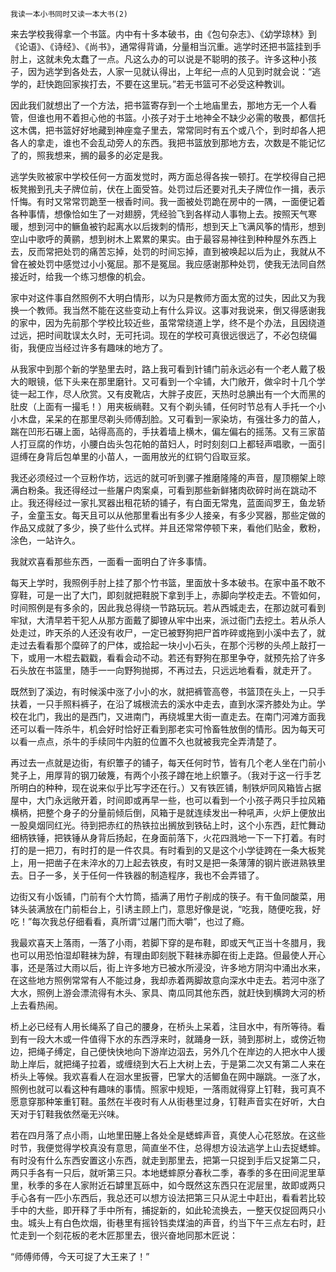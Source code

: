    我读一本小书同时又读一本大书(2) 

   来去学校我得拿一个书篮。内中有十多本破书，由《包句杂志》、《幼学琼林》到《论语》、《诗经》、《尚书》，通常得背诵，分量相当沉重。逃学时还把书篮挂到手肘上，这就未免太蠢了一点。凡这么办的可以说是不聪明的孩子。许多这种小孩子，因为逃学到各处去，人家一见就认得出，上年纪一点的人见到时就会说：“逃学的，赶快跑回家挨打去，不要在这里玩。”若无书篮可不必受这种教训。

   因此我们就想出了一个方法，把书篮寄存到一个土地庙里去，那地方无一个人看管，但谁也用不着担心他的书篮。小孩子对于土地神全不缺少必需的敬畏，都信托这木偶，把书篮好好地藏到神座龛子里去，常常同时有五个或八个，到时却各人把各人的拿走，谁也不会乱动旁人的东西。我把书篮放到那地方去，次数是不能记忆了的，照我想来，搁的最多的必定是我。

   逃学失败被家中学校任何一方面发觉时，两方面总得各挨一顿打。在学校得自己把板凳搬到孔夫子牌位前，伏在上面受笞。处罚过后还要对孔夫子牌位作一揖，表示忏悔。有时又常常罚跪至一根香时间。我一面被处罚跪在房中的一隅，一面便记着各种事情，想像恰如生了一对翅膀，凭经验飞到各样动人事物上去。按照天气寒暖，想到河中的鳜鱼被钓起离水以后拨刺的情形，想到天上飞满风筝的情形，想到空山中歌呼的黄鹂，想到树木上累累的果实。由于最容易神往到种种屋外东西上去，反而常把处罚的痛苦忘掉，处罚的时间忘掉，直到被唤起以后为止，我就从不曾在被处罚中感觉过小小冤屈。那不是冤屈。我应感谢那种处罚，使我无法同自然接近时，给我一个练习想像的机会。

   家中对这件事自然照例不大明白情形，以为只是教师方面太宽的过失，因此又为我换一个教师。我当然不能在这些变动上有什么异议。这事对我说来，倒又得感谢我的家中，因为先前那个学校比较近些，虽常常绕道上学，终不是个办法，且因绕道过远，把时间耽误太久时，无可托词。现在的学校可真很远很远了，不必包绕偏街，我便应当经过许多有趣味的地方了。

   从我家中到那个新的学塾里去时，路上我可看到针铺门前永远必有一个老人戴了极大的眼镜，低下头来在那里磨针。又可看到一个伞铺，大门敞开，做伞时十几个学徒一起工作，尽人欣赏。又有皮靴店，大胖子皮匠，天热时总腆出有一个大而黑的肚皮（上面有一撮毛！）用夹板绱鞋。又有个剃头铺，任何时节总有人手托一个小小木盘，呆呆的在那里尽剃头师傅刮脸。又可看到一家染坊，有强壮多力的苗人，踹在凹形石碾上面，站得高高的，手扶着墙上横木，偏左偏右的摇荡。又有三家苗人打豆腐的作坊，小腰白齿头包花帕的苗妇人，时时刻刻口上都轻声唱歌，一面引逗缚在身背后包单里的小苗人，一面用放光的红铜勺舀取豆浆。

   我还必须经过一个豆粉作坊，远远的就可听到骡子推磨隆隆的声音，屋顶棚架上晾满白粉条。我还得经过一些屠户肉案桌，可看到那些新鲜猪肉砍碎时尚在跳动不止。我还得经过一家扎冥器出租花轿的铺子，有白面无常鬼，蓝面阎罗王，鱼龙轿子，金童玉女。每天且可以从他那里看出有多少人接亲，有多少冥器，那些定做的作品又成就了多少，换了些什么式样。并且还常常停顿下来，看他们贴金，敷粉，涂色，一站许久。

   我就欢喜看那些东西，一面看一面明白了许多事情。

   每天上学时，我照例手肘上挂了那个竹书篮，里面放十多本破书。在家中虽不敢不穿鞋，可是一出了大门，即刻就把鞋脱下拿到手上，赤脚向学校走去。不管如何，时间照例是有多余的，因此我总得绕一节路玩玩。若从西城走去，在那边就可看到牢狱，大清早若干犯人从那方面戴了脚镣从牢中出来，派过衙门去挖土。若从杀人处走过，昨天杀的人还没有收尸，一定已被野狗把尸首咋碎或拖到小溪中去了，就走过去看看那个糜碎了的尸体，或拾起一块小小石头，在那个污秽的头颅上敲打一下，或用一木棍去戳戳，看看会动不动。若还有野狗在那里争夺，就预先拾了许多石头放在书篮里，随手一一向野狗抛掷，不再过去，只远远地看看，就走开了。

   既然到了溪边，有时候溪中涨了小小的水，就把裤管高卷，书篮顶在头上，一只手扶着，一只手照料裤子，在沿了城根流去的溪水中走去，直到水深齐膝处为止。学校在北门，我出的是西门，又进南门，再绕城里大街一直走去。在南门河滩方面我还可以看一阵杀牛，机会好时恰好正看到那老实可怜畜牲放倒的情形。因为每天可以看一点点，杀牛的手续同牛内脏的位置不久也就被我完全弄清楚了。

   再过去一点就是边街，有织簟子的铺子，每天任何时节，皆有几个老人坐在门前小凳子上，用厚背的钢刀破篾，有两个小孩子蹲在地上织簟子。（我对于这一行手艺所明白的种种，现在说来似乎比写字还在行。）又有铁匠铺，制铁炉同风箱皆占据屋中，大门永远敞开着，时间即或再早一些，也可以看到一个小孩子两只手拉风箱横柄，把整个身子的分量前倾后倒，风箱于是就连续发出一种吼声，火炉上便放出一股臭烟同红光。待到把赤红的热铁拉出搁放到铁砧上时，这个小东西，赶忙舞动细柄铁锤，把铁锤从身背后扬起，在身面前落下，火花四溅地一下一下打着。有时打的是一把刀，有时打的是一件农具。有时看到的又是这个小学徒跨在一条大板凳上，用一把凿子在未淬水的刀上起去铁皮，有时又是把一条薄薄的钢片嵌进熟铁里去。日子一多，关于任何一件铁器的制造程序，我也不会弄错了。

   边街又有小饭铺，门前有个大竹筒，插满了用竹子削成的筷子。有干鱼同酸菜，用钵头装满放在门前柜台上，引诱主顾上门，意思好像是说，“吃我，随便吃我，好吃！”每次我总仔细看看，真所谓“过屠门而大嚼”，也过了瘾。

   我最欢喜天上落雨，一落了小雨，若脚下穿的是布鞋，即或天气正当十冬腊月，我也可以用恐怕湿却鞋袜为辞，有理由即刻脱下鞋袜赤脚在街上走路。但最使人开心事，还是落过大雨以后，街上许多地方已被水所浸没，许多地方阴沟中涌出水来，在这些地方照例常常有人不能过身，我却赤着两脚故意向深水中走去。若河中涨了大水，照例上游会漂流得有木头、家具、南瓜同其他东西，就赶快到横跨大河的桥上去看热闹。

   桥上必已经有人用长绳系了自己的腰身，在桥头上呆着，注目水中，有所等待。看到有一段大木或一件值得下水的东西浮来时，就踊身一跃，骑到那树上，或傍近物边，把绳子缚定，自己便快快地向下游岸边泅去，另外几个在岸边的人把水中人援助上岸后，就把绳子拉着，或缠绕到大石上大树上去，于是第二次又有第二人来在桥头上等候。我欢喜看人在洄水里扳罾，巴掌大的活鲫鱼在网中蹦跳。一涨了水，照例也就可以看这种有趣味的事情。照家中规矩，一落雨就得穿上钉鞋，我可真不愿意穿那种笨重钉鞋。虽然在半夜时有人从街巷里过身，钉鞋声音实在好听，大白天对于钉鞋我依然毫无兴味。

   若在四月落了点小雨，山地里田塍上各处全是蟋蟀声音，真使人心花怒放。在这些时节，我便觉得学校真没有意思，简直坐不住，总得想方设法逃学上山去捉蟋蟀。有时没有什么东西安置这小东西，就走到那里去，把第一只捉到手后又捉第二只，两只手各有一只后，就听第三只。本地蟋蟀原分春秋二季，春季的多在田间泥里草里，秋季的多在人家附近石罅里瓦砾中，如今既然这东西只在泥层里，故即或两只手心各有一匹小东西后，我总还可以想方设法把第三只从泥土中赶出，看看若比较手中的大些，即开释了手中所有，捕捉新的，如此轮流换去，一整天仅捉回两只小虫。城头上有白色炊烟，街巷里有摇铃铛卖煤油的声音，约当下午三点左右时，赶忙走到一个刻花板的老木匠那里去，很兴奋地同那木匠说：

   “师傅师傅，今天可捉了大王来了！”

